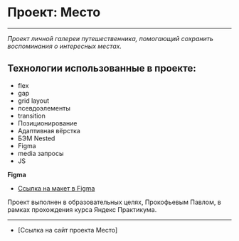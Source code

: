 # Проект: Место
***
_Проект личной галереи путешественника, помогающий сохранить воспоминания о интересных местах._

## __Технологии использованные в проекте:__

* flex
* gap
* grid layout
* псевдоэлементы
* transition
* Позиционирование
* Адаптивная вёрстка
* БЭМ Nested
* Figma
* media запросы
* JS

**Figma**

* [Ссылка на макет в Figma](https://www.figma.com/file/2cn9N9jSkmxD84oJik7xL7/JavaScript.-Sprint-4?node-id=0%3A1)


Проект выполнен в образовательных целях, Прокофьевым Павлом,
в рамках прохождения курса Яндекс Практикума.

***

* [Ссылка на сайт проекта Место]


